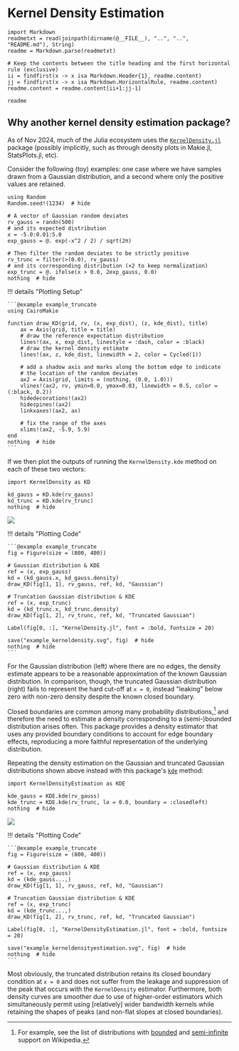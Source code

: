 # Kernel Density Estimation

```@eval
import Markdown
readmetxt = read(joinpath(dirname(@__FILE__), "..", "..", "README.md"), String)
readme = Markdown.parse(readmetxt)

# Keep the contents between the title heading and the first horizontal rule (exclusive)
ii = findfirst(x -> x isa Markdown.Header{1}, readme.content)
jj = findfirst(x -> x isa Markdown.HorizontalRule, readme.content)
readme.content = readme.content[ii+1:jj-1]

readme
```

## Why another kernel density estimation package?

As of Nov 2024, much of the Julia ecosystem uses the
[`KernelDensity.jl`](https://juliahub.com/ui/Packages/General/KernelDensity)
package (possibly implicitly, such as through density plots in Makie.jl, StatsPlots.jl, etc).

Consider the following (toy) examples: one case where we have samples drawn from a Gaussian
distribution, and a second where only the positive values are retained.

```@example example_truncate
using Random
Random.seed!(1234)  # hide

# A vector of Gaussian random deviates
rv_gauss = randn(500)
# and its expected distribution
x = -5.0:0.01:5.0
exp_gauss = @. exp(-x^2 / 2) / sqrt(2π)

# Then filter the random deviates to be strictly positive
rv_trunc = filter(>(0.0), rv_gauss)
# and its corresponding distribution (×2 to keep normalization)
exp_trunc = @. ifelse(x > 0.0, 2exp_gauss, 0.0)
nothing  # hide
```

!!! details "Plotting Setup"

    ```@example example_truncate
    using CairoMakie

    function draw_KD(grid, rv, (x, exp_dist), (z, kde_dist), title)
        ax = Axis(grid, title = title)
        # draw the reference expectation distribution
        lines!(ax, x, exp_dist, linestyle = :dash, color = :black)
        # draw the kernel density estimate
        lines!(ax, z, kde_dist, linewidth = 2, color = Cycled(1))

        # add a shadow axis and marks along the bottom edge to indicate
        # the location of the random deviates
        ax2 = Axis(grid, limits = (nothing, (0.0, 1.0)))
        vlines!(ax2, rv, ymin=0.0, ymax=0.03, linewidth = 0.5, color = (:black, 0.2))
        hidedecorations!(ax2)
        hidespines!(ax2)
        linkxaxes!(ax2, ax)

        # fix the range of the axes
        xlims!(ax2, -5.9, 5.9)
    end
    nothing  # hide
    ```

If we then plot the outputs of running the `KernelDensity.kde` method on each of these two vectors:

```@example example_truncate
import KernelDensity as KD

kd_gauss = KD.kde(rv_gauss)
kd_trunc = KD.kde(rv_trunc)
nothing  # hide
```

![](example_kerneldensity.svg)

!!! details "Plotting Code"

    ```@example example_truncate
    fig = Figure(size = (800, 400))

    # Gaussian distribution & KDE
    ref = (x, exp_gauss)
    kd = (kd_gauss.x, kd_gauss.density)
    draw_KD(fig[1, 1], rv_gauss, ref, kd, "Gaussian")

    # Truncation Gaussian distribution & KDE
    ref = (x, exp_trunc)
    kd = (kd_trunc.x, kd_trunc.density)
    draw_KD(fig[1, 2], rv_trunc, ref, kd, "Truncated Gaussian")

    Label(fig[0, :], "KernelDensity.jl", font = :bold, fontsize = 20)

    save("example_kerneldensity.svg", fig)  # hide
    nothing  # hide
    ```

For the Gaussian distribution (left) where there are no edges, the density estimate appears to be a reasonable
approximation of the known Gaussian distribution.
In comparison, though, the truncated Gaussian distribution (right) fails to represent the hard cut-off at ``x = 0``,
instead "leaking" below zero with non-zero density despite the known closed boundary.

Closed boundaries are common among many probability distributions,[^bounded] and therefore the need to estimate a
density corresponding to a (semi-)bounded distribution arises often.
This package provides a density estimator that uses any provided boundary conditions to account for edge boundary
effects, reproducing a more faithful representation of the underlying distribution.

[^bounded]: For example, see the list of distributions with
    [bounded](https://en.wikipedia.org/wiki/List_of_probability_distributions#Supported_on_a_bounded_interval)
    and
    [semi-infinite](https://en.wikipedia.org/wiki/List_of_probability_distributions#Supported_on_semi-infinite_intervals,_usually_[0,%E2%88%9E%29)
    support on Wikipedia.

Repeating the density estimation on the Gaussian and truncated Gaussian distributions shown above instead with this
package's [`kde`](@ref) method:

```@example example_truncate
import KernelDensityEstimation as KDE

kde_gauss = KDE.kde(rv_gauss)
kde_trunc = KDE.kde(rv_trunc, lo = 0.0, boundary = :closedleft)
nothing  # hide
```

![](example_kerneldensityestimation.svg)

!!! details "Plotting Code"

    ```@example example_truncate
    fig = Figure(size = (800, 400))

    # Gaussian distribution & KDE
    ref = (x, exp_gauss)
    kd = (kde_gauss...,)
    draw_KD(fig[1, 1], rv_gauss, ref, kd, "Gaussian")

    # Truncation Gaussian distribution & KDE
    ref = (x, exp_trunc)
    kd = (kde_trunc...,)
    draw_KD(fig[1, 2], rv_trunc, ref, kd, "Truncated Gaussian")

    Label(fig[0, :], "KernelDensityEstimation.jl", font = :bold, fontsize = 20)

    save("example_kerneldensityestimation.svg", fig)  # hide
    nothing  # hide
    ```

Most obviously, the truncated distribution retains its closed boundary condition at ``x = 0`` and does not suffer
from the leakage and suppression of the peak that occurs with the `KernelDensity` estimator.
Furthermore, both density curves are smoother due to use of higher-order estimators which simultaneously
permit using [relatively] wider bandwidth kernels while retaining the shapes of peaks (and non-flat slopes at
closed boundaries).
